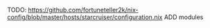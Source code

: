 TODO: 
https://github.com/fortuneteller2k/nix-config/blob/master/hosts/starcruiser/configuration.nix
ADD modules
